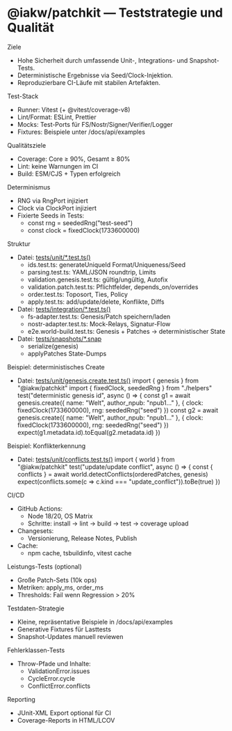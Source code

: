 # @iakw/patchkit — Teststrategie und Qualität

Ziele
- Hohe Sicherheit durch umfassende Unit-, Integrations- und Snapshot-Tests.
- Deterministische Ergebnisse via Seed/Clock-Injektion.
- Reproduzierbare CI-Läufe mit stabilen Artefakten.

Test-Stack
- Runner: Vitest (+ @vitest/coverage-v8)
- Lint/Format: ESLint, Prettier
- Mocks: Test-Ports für FS/Nostr/Signer/Verifier/Logger
- Fixtures: Beispiele unter /docs/api/examples

Qualitätsziele
- Coverage: Core ≥ 90%, Gesamt ≥ 80%
- Lint: keine Warnungen im CI
- Build: ESM/CJS + Typen erfolgreich

Determinismus
- RNG via RngPort injiziert
- Clock via ClockPort injiziert
- Fixierte Seeds in Tests:
  - const rng = seededRng("test-seed")
  - const clock = fixedClock(1733600000)

Struktur
- Datei: [tests/unit/*.test.ts()](tests/unit/ids.test.ts:1)
  - ids.test.ts: generateUniqueId Format/Uniqueness/Seed
  - parsing.test.ts: YAML/JSON roundtrip, Limits
  - validation.genesis.test.ts: gültig/ungültig, Autofix
  - validation.patch.test.ts: Pflichtfelder, depends_on/overrides
  - order.test.ts: Toposort, Ties, Policy
  - apply.test.ts: add/update/delete, Konflikte, Diffs
- Datei: [tests/integration/*.test.ts()](tests/integration/roundtrip.test.ts:1)
  - fs-adapter.test.ts: Genesis/Patch speichern/laden
  - nostr-adapter.test.ts: Mock-Relays, Signatur-Flow
  - e2e.world-build.test.ts: Genesis + Patches → deterministischer State
- Datei: [tests/snapshots/*.snap](tests/snapshots/world.snap:1)
  - serialize(genesis)
  - applyPatches State-Dumps

Beispiel: deterministisches Create
- Datei: [tests/unit/genesis.create.test.ts()](tests/unit/genesis.create.test.ts:1)
import { genesis } from "@iakw/patchkit"
import { fixedClock, seededRng } from "./helpers"
test("deterministic genesis id", async () => {
  const g1 = await genesis.create({ name: "Welt", author_npub: "npub1..." }, { clock: fixedClock(1733600000), rng: seededRng("seed") })
  const g2 = await genesis.create({ name: "Welt", author_npub: "npub1..." }, { clock: fixedClock(1733600000), rng: seededRng("seed") })
  expect(g1.metadata.id).toEqual(g2.metadata.id)
})

Beispiel: Konflikterkennung
- Datei: [tests/unit/conflicts.test.ts()](tests/unit/conflicts.test.ts:1)
import { world } from "@iakw/patchkit"
test("update/update conflict", async () => {
  const { conflicts } = await world.detectConflicts(orderedPatches, genesis)
  expect(conflicts.some(c => c.kind === "update_conflict")).toBe(true)
})

CI/CD
- GitHub Actions:
  - Node 18/20, OS Matrix
  - Schritte: install → lint → build → test → coverage upload
- Changesets:
  - Versionierung, Release Notes, Publish
- Cache:
  - npm cache, tsbuildinfo, vitest cache

Leistungs-Tests (optional)
- Große Patch-Sets (10k ops)
- Metriken: apply_ms, order_ms
- Thresholds: Fail wenn Regression > 20%

Testdaten-Strategie
- Kleine, repräsentative Beispiele in /docs/api/examples
- Generative Fixtures für Lasttests
- Snapshot-Updates manuell reviewen

Fehlerklassen-Tests
- Throw-Pfade und Inhalte:
  - ValidationError.issues
  - CycleError.cycle
  - ConflictError.conflicts

Reporting
- JUnit-XML Export optional für CI
- Coverage-Reports in HTML/LCOV